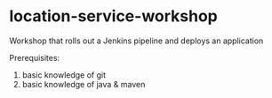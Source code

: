 # location-service-workshop
Workshop that rolls out a Jenkins pipeline and deploys an application

Prerequisites:

 1. basic knowledge of git
 1. basic knowledge of java & maven